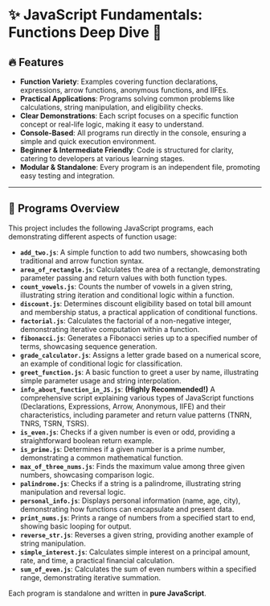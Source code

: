 # ✨ JavaScript Fundamentals: Functions Deep Dive 🚀

## 🔥 Features

* **Function Variety**: Examples covering function declarations, expressions, arrow functions, anonymous functions, and IIFEs.
* **Practical Applications**: Programs solving common problems like calculations, string manipulation, and eligibility checks.
* **Clear Demonstrations**: Each script focuses on a specific function concept or real-life logic, making it easy to understand.
* **Console-Based**: All programs run directly in the console, ensuring a simple and quick execution environment.
* **Beginner & Intermediate Friendly**: Code is structured for clarity, catering to developers at various learning stages.
* **Modular & Standalone**: Every program is an independent file, promoting easy testing and integration.

---

## 📁 Programs Overview

This project includes the following JavaScript programs, each demonstrating different aspects of function usage:

* **`add_two.js`**: A simple function to add two numbers, showcasing both traditional and arrow function syntax.
* **`area_of_rectangle.js`**: Calculates the area of a rectangle, demonstrating parameter passing and return values with both function types.
* **`count_vowels.js`**: Counts the number of vowels in a given string, illustrating string iteration and conditional logic within a function.
* **`discount.js`**: Determines discount eligibility based on total bill amount and membership status, a practical application of conditional functions.
* **`factorial.js`**: Calculates the factorial of a non-negative integer, demonstrating iterative computation within a function.
* **`fibonacci.js`**: Generates a Fibonacci series up to a specified number of terms, showcasing sequence generation.
* **`grade_calculator.js`**: Assigns a letter grade based on a numerical score, an example of conditional logic for classification.
* **`greet_function.js`**: A basic function to greet a user by name, illustrating simple parameter usage and string interpolation.
* **`info_about_function_in_JS.js`**: **(Highly Recommended!)** A comprehensive script explaining various types of JavaScript functions (Declarations, Expressions, Arrow, Anonymous, IIFE) and their characteristics, including parameter and return value patterns (TNRN, TNRS, TSRN, TSRS).
* **`is_even.js`**: Checks if a given number is even or odd, providing a straightforward boolean return example.
* **`is_prime.js`**: Determines if a given number is a prime number, demonstrating a common mathematical function.
* **`max_of_three_nums.js`**: Finds the maximum value among three given numbers, showcasing comparison logic.
* **`palindrome.js`**: Checks if a string is a palindrome, illustrating string manipulation and reversal logic.
* **`personal_info.js`**: Displays personal information (name, age, city), demonstrating how functions can encapsulate and present data.
* **`print_nums.js`**: Prints a range of numbers from a specified start to end, showing basic looping for output.
* **`reverse_str.js`**: Reverses a given string, providing another example of string manipulation.
* **`simple_interest.js`**: Calculates simple interest on a principal amount, rate, and time, a practical financial calculation.
* **`sum_of_even.js`**: Calculates the sum of even numbers within a specified range, demonstrating iterative summation.

Each program is standalone and written in **pure JavaScript**.
